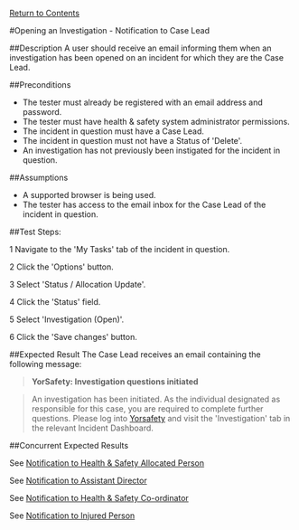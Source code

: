 [Return to Contents](https://github.com/infojam-james/test-cases/blob/master/Contents.md)

#Opening an Investigation - Notification to Case Lead

##Description
A user should receive an email informing them when an investigation has been opened on an incident for which they are the Case Lead.

##Preconditions 
+ The tester must already be registered with an email address and password.
+ The tester must have health & safety system administrator permissions.
+ The incident in question must have a Case Lead.
+ The incident in question must not have a Status of 'Delete'.
+ An investigation has not previously been instigated for the incident in question.

##Assumptions
+ A supported browser is being used.
+ The tester has access to the email inbox for the Case Lead of the incident in question.

##Test Steps:

1 Navigate to the 'My Tasks' tab of the incident in question.

2 Click the 'Options' button.

3 Select 'Status / Allocation Update'.

4 Click the 'Status' field.

5 Select 'Investigation (Open)'.

6 Click the 'Save changes' button.

##Expected Result
The Case Lead receives an email containing the following message:

>**YorSafety: Investigation questions initiated**

>An investigation has been initiated.  As the individual designated as responsible for this case, you are required to complete further questions.  Please log into [Yorsafety](https://www.yorsafety.org.uk) and visit the 'Investigation' tab in the relevant Incident Dashboard.

##Concurrent Expected Results

See [Notification to Health & Safety Allocated Person](https://github.com/infojam-james/test-cases/blob/master/Investigations/Opening-an-Investigation/investigations-1.md)

See [Notification to Assistant Director](https://github.com/infojam-james/test-cases/blob/master/Investigations/Opening-an-Investigation/investigations-2.md)

See [Notification to Health & Safety Co-ordinator](https://github.com/infojam-james/test-cases/blob/master/Investigations/Opening-an-Investigation/investigations-4.md)

See [Notification to Injured Person](https://github.com/infojam-james/test-cases/blob/master/Investigations/Opening-an-Investigation/investigations-6.md)
